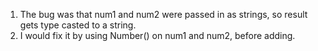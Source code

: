 1. The bug was that num1 and num2 were passed in as strings, so result gets type casted to a string.
2. I would fix it by using Number() on num1 and num2, before adding.
